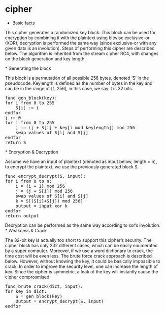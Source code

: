 # cipher
* Basic facts
<p>
This cipher generates a randomized key block. This block can be used for encryption by combining it with the plaintext using bitwise exclusive-or (XOR); decryption is performed the same way (since exclusive-or with any given data is an involution). Steps of performing this cipher are described below. The algorithm is inherited from the stream cipher RC4, with changes on the block generation and key length.
</p>
* Generating the block
<p>
This block is a permutation of all possible 256 bytes, denoted ‘S’ in the pseudocode. Keylength is defined as the number of bytes in the key and can be in the range of [1, 256], in this case, we say it is 32 bits.
</p>
<pre>
func gen_block(key):
for i from 0 to 255     
	S[i] := i 
endfor 
j := 0 
for i from 0 to 255     
	j := (j + S[i] + key[i mod keylength]) mod 256     
	swap values of S[i] and S[j] 
endfor 
return S
</pre>
* Encryption & Decryption
<p>
Assume we have an input of plaintext (denoted as input below, length = n), to encrypt the plaintext, we use the previously generated block S.
</p>
<pre>
func encrypt_decrypt(S, input):
for i from 0 to n:
	i = (i + 1) mod 256
	j = (j + S[i]) mod 256
	swap values of S[i] and S[j]
	k = S[(S[i]+S[j]) mod 256]	
	output = input xor k
endfor
return output
</pre>
Decryption can be performed as the same way according to xor’s involution.
* Weakness & Crack
<p>
The 32-bit key is actually too short to support this cipher’s security. The cipher block has only 232 different cases, which can be easily enumerated by a super computer. Moreover, if we use a word dictionary to crack, the time cost will be even less. The brute force crack approach is described below. However, without knowing the key, it could be basically impossible to crack. In order to improve the security level, one can increase the length of key. Since the cipher is symmetric, a leak of the key will instantly cause the cipher comprosmised.
</p>
<pre>
func brute_crack(dict, input):
for key in dict:
	S = gen_block(key)
	Output = encrypt_decrypt(S, input)
endfor
</pre>
